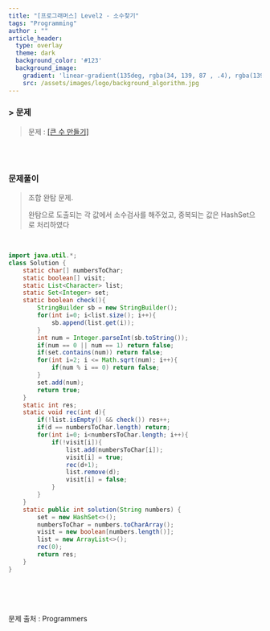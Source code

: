 ```yaml
---
title: "[프로그래머스] Level2 - 소수찾기"
tags: "Programming"
author : ""
article_header:
  type: overlay
  theme: dark
  background_color: '#123'
  background_image:
    gradient: 'linear-gradient(135deg, rgba(34, 139, 87 , .4), rgba(139, 34, 139, .4))'
    src: /assets/images/logo/background_algorithm.jpg
---
```


### > 문제

> 문제 : [[큰 수 만들기]](https://programmers.co.kr/learn/courses/30/lessons/42883)

<br>

<br>

### 문제풀이

> 조합 완탐 문제.
>
> 완탐으로 도출되는 각 값에서 소수검사를 해주었고, 중복되는 값은 HashSet으로 처리하였다

<br/>

```java
import java.util.*;
class Solution {
    static char[] numbersToChar;
    static boolean[] visit;
    static List<Character> list;
    static Set<Integer> set;
    static boolean check(){
        StringBuilder sb = new StringBuilder();
        for(int i=0; i<list.size(); i++){
            sb.append(list.get(i));
        }
        int num = Integer.parseInt(sb.toString());
        if(num == 0 || num == 1) return false;
        if(set.contains(num)) return false;
        for(int i=2; i <= Math.sqrt(num); i++){
            if(num % i == 0) return false;
        }
        set.add(num);
        return true;
    }
    static int res;
    static void rec(int d){
        if(!list.isEmpty() && check()) res++;
        if(d == numbersToChar.length) return;
        for(int i=0; i<numbersToChar.length; i++){
            if(!visit[i]){
                list.add(numbersToChar[i]);
                visit[i] = true;
                rec(d+1);
                list.remove(d);
                visit[i] = false;
            }
        }
    }
    static public int solution(String numbers) {
    	set = new HashSet<>();
        numbersToChar = numbers.toCharArray();
        visit = new boolean[numbers.length()];
        list = new ArrayList<>();
        rec(0);
        return res;
    }
}
```



<br/>

<br/>

<br/>

문제 출처 : Programmers

<br/>

<br/>

<br/>